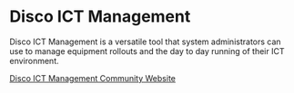 # Disco ICT Management #

Disco ICT Management is a versatile tool that system administrators can use to manage equipment rollouts and the day to day running of their ICT environment.

[Disco ICT Management Community Website](http://discoict.com.au)
